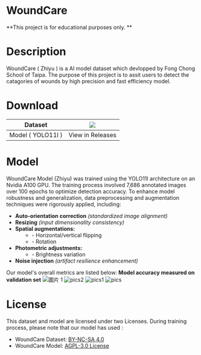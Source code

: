# WoundCare
**This project is for educational purposes only. **

<h1>Description</h1>
WoundCare ( Zhiyu ) is a AI model dataset which devlopped by Fong Chong School of Taipa. The purpose of this project is to assit users to detect the catagories of wounds by high precision and fast efficiency model.

<h1>Download</h1>
<table class="tg"><thead>
  <tr>
    <th class="tg-0lax">Dataset</th>
    <th class="tg-0lax">
        <a href="https://universe.roboflow.com/fct-wound-ai/woundcare-opensource-dataset">
    <img src="https://app.roboflow.com/images/download-dataset-badge.svg"></img>
</a>
    </th>
  </tr></thead>
<tbody>
  <tr>
    <td class="tg-0lax">Model ( YOLO11I )</td>
    <td class="tg-0lax">View in Releases</td>
  </tr>
</tbody>
</table>


<h1>Model</h1>
WoundCare Model (Zhiyu) was trained using the YOLO11I architecture on an Nvidia A100 GPU. The training process involved 7,686 annotated images over 100 epochs to optimize detection accuracy. To enhance model robustness and generalization, data preprocessing and augmentation techniques were rigorously applied, including:

 <ul>  
            <li><strong>Auto-orientation correction</strong> <em>(standardized image alignment)</em></li>  
            <li><strong>Resizing</strong> <em>(input dimensionality consistency)</em></li>  
            <li><strong>Spatial augmentations:</strong>  
                <ul>  
                    <li style="margin-left: 20px;">- Horizontal/vertical flipping</li>  
                    <li style="margin-left: 20px;">- Rotation</li>  
                </ul>  
            </li>  
            <li><strong>Photometric adjustments:</strong>  
                <ul>  
                    <li style="margin-left: 20px;">- Brightness variation</li>  
                </ul>  
            </li>  
            <li><strong>Noise injection</strong> <em>(artifact resilience enhancement)</em></li>  
  </ul>  

Our model's overall metrics are listed below:
<b>Model accuracy measured on validation set</b>
![圖片 1](https://github.com/user-attachments/assets/336727b9-e0b9-4ebd-87ff-842b14a44a90)
![pics2](https://github.com/user-attachments/assets/c7b8e003-6b92-4319-b0a2-7c39dc18a943)
![pics1](https://github.com/user-attachments/assets/c3edd810-0a9f-43c8-ac52-c9f433ae020f)
![pics](https://github.com/user-attachments/assets/10b6a157-c2d3-4e7d-84eb-30a20a472b55)


<h1>License</h1>
This dataset and model are licensed under two Licenses. During training process, please note that our model has used :


<ul>
  <li>WoundCare Dataset: <a href="https://github.com/fct200020/woundcare/blob/main/LICENSE-DATASET">BY-NC-SA 4.0</a></li>
  <li>WoundCare Model: <a href="https://github.com/fct200020/woundcare/blob/main/LICENSE-MODEL">AGPL-3.0 License</a></li>
</ul>

